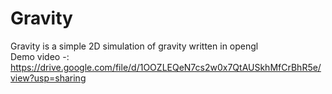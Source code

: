 # Gravity
Gravity is a simple 2D simulation of gravity written in opengl</br>
Demo video -: https://drive.google.com/file/d/1OOZLEQeN7cs2w0x7QtAUSkhMfCrBhR5e/view?usp=sharing
